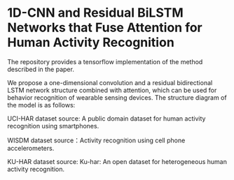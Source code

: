 # 1D-CNN and Residual BiLSTM Networks that Fuse Attention for Human Activity Recognition
The repository provides a tensorflow implementation of the method described in the paper.  

We propose a one-dimensional convolution and a residual bidirectional LSTM network structure combined with attention, which can be used for behavior recognition of wearable sensing devices.  The structure diagram of the model is as follows:


UCI-HAR dataset source: A public domain dataset for human activity recognition using smartphones.  

WISDM dataset source：Activity recognition using cell phone accelerometers.  

KU-HAR dataset source: Ku-har: An open dataset for heterogeneous human activity recognition.
